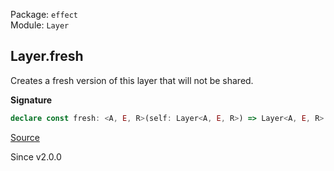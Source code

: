 Package: `effect`<br />
Module: `Layer`<br />

## Layer.fresh

Creates a fresh version of this layer that will not be shared.

**Signature**

```ts
declare const fresh: <A, E, R>(self: Layer<A, E, R>) => Layer<A, E, R>
```

[Source](https://github.com/Effect-TS/effect/tree/main/packages/effect/src/Layer.ts#L394)

Since v2.0.0